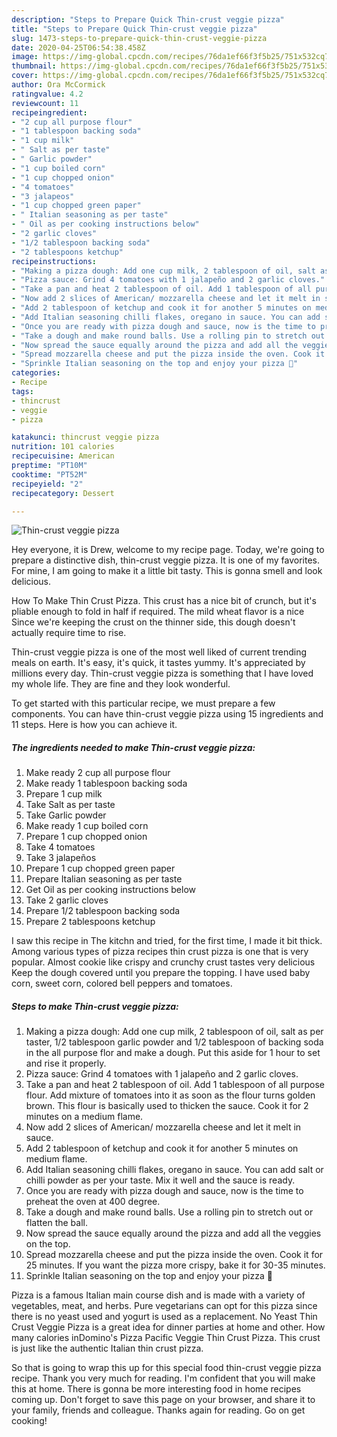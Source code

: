 ```yaml
---
description: "Steps to Prepare Quick Thin-crust veggie pizza"
title: "Steps to Prepare Quick Thin-crust veggie pizza"
slug: 1473-steps-to-prepare-quick-thin-crust-veggie-pizza
date: 2020-04-25T06:54:38.458Z
image: https://img-global.cpcdn.com/recipes/76da1ef66f3f5b25/751x532cq70/thin-crust-veggie-pizza-recipe-main-photo.jpg
thumbnail: https://img-global.cpcdn.com/recipes/76da1ef66f3f5b25/751x532cq70/thin-crust-veggie-pizza-recipe-main-photo.jpg
cover: https://img-global.cpcdn.com/recipes/76da1ef66f3f5b25/751x532cq70/thin-crust-veggie-pizza-recipe-main-photo.jpg
author: Ora McCormick
ratingvalue: 4.2
reviewcount: 11
recipeingredient:
- "2 cup all purpose flour"
- "1 tablespoon backing soda"
- "1 cup milk"
- " Salt as per taste"
- " Garlic powder"
- "1 cup boiled corn"
- "1 cup chopped onion"
- "4 tomatoes"
- "3 jalapeos"
- "1 cup chopped green paper"
- " Italian seasoning as per taste"
- " Oil as per cooking instructions below"
- "2 garlic cloves"
- "1/2 tablespoon backing soda"
- "2 tablespoons ketchup"
recipeinstructions:
- "Making a pizza dough: Add one cup milk, 2 tablespoon of oil, salt as per taster, 1/2 tablespoon garlic powder and 1/2 tablespoon of backing soda in the all purpose flor and make a dough. Put this aside for 1 hour to set and rise it properly."
- "Pizza sauce: Grind 4 tomatoes with 1 jalapeño and 2 garlic cloves."
- "Take a pan and heat 2 tablespoon of oil. Add 1 tablespoon of all purpose flour. Add mixture of tomatoes into it as soon as the flour turns golden brown. This flour is basically used to thicken the sauce. Cook it for 2 minutes on a medium flame."
- "Now add 2 slices of American/ mozzarella cheese and let it melt in sauce."
- "Add 2 tablespoon of ketchup and cook it for another 5 minutes on medium flame."
- "Add Italian seasoning chilli flakes, oregano in sauce. You can add salt or chilli powder as per your taste. Mix it well and the sauce is ready."
- "Once you are ready with pizza dough and sauce, now is the time to preheat the oven at 400 degree."
- "Take a dough and make round balls. Use a rolling pin to stretch out or flatten the ball."
- "Now spread the sauce equally around the pizza and add all the veggies on the top."
- "Spread mozzarella cheese and put the pizza inside the oven. Cook it for 25 minutes. If you want the pizza more crispy, bake it for 30-35 minutes."
- "Sprinkle Italian seasoning on the top and enjoy your pizza 🙂"
categories:
- Recipe
tags:
- thincrust
- veggie
- pizza

katakunci: thincrust veggie pizza 
nutrition: 101 calories
recipecuisine: American
preptime: "PT10M"
cooktime: "PT52M"
recipeyield: "2"
recipecategory: Dessert

---
```



![Thin-crust veggie pizza](https://img-global.cpcdn.com/recipes/76da1ef66f3f5b25/751x532cq70/thin-crust-veggie-pizza-recipe-main-photo.jpg)

Hey everyone, it is Drew, welcome to my recipe page. Today, we're going to prepare a distinctive dish, thin-crust veggie pizza. It is one of my favorites. For mine, I am going to make it a little bit tasty. This is gonna smell and look delicious.

How To Make Thin Crust Pizza. This crust has a nice bit of crunch, but it&#39;s pliable enough to fold in half if required. The mild wheat flavor is a nice Since we&#39;re keeping the crust on the thinner side, this dough doesn&#39;t actually require time to rise.

Thin-crust veggie pizza is one of the most well liked of current trending meals on earth. It's easy, it's quick, it tastes yummy. It's appreciated by millions every day. Thin-crust veggie pizza is something that I have loved my whole life. They are fine and they look wonderful.


To get started with this particular recipe, we must prepare a few components. You can have thin-crust veggie pizza using 15 ingredients and 11 steps. Here is how you can achieve it.

<!--inarticleads1-->

##### The ingredients needed to make Thin-crust veggie pizza:

1. Make ready 2 cup all purpose flour
1. Make ready 1 tablespoon backing soda
1. Prepare 1 cup milk
1. Take  Salt as per taste
1. Take  Garlic powder
1. Make ready 1 cup boiled corn
1. Prepare 1 cup chopped onion
1. Take 4 tomatoes
1. Take 3 jalapeños
1. Prepare 1 cup chopped green paper
1. Prepare  Italian seasoning as per taste
1. Get  Oil as per cooking instructions below
1. Take 2 garlic cloves
1. Prepare 1/2 tablespoon backing soda
1. Prepare 2 tablespoons ketchup


I saw this recipe in The kitchn and tried, for the first time, I made it bit thick. Among various types of pizza recipes thin crust pizza is one that is very popular. Almost cookie like crispy and crunchy crust tastes very delicious Keep the dough covered until you prepare the topping. I have used baby corn, sweet corn, colored bell peppers and tomatoes. 

<!--inarticleads2-->

##### Steps to make Thin-crust veggie pizza:

1. Making a pizza dough: Add one cup milk, 2 tablespoon of oil, salt as per taster, 1/2 tablespoon garlic powder and 1/2 tablespoon of backing soda in the all purpose flor and make a dough. Put this aside for 1 hour to set and rise it properly.
1. Pizza sauce: Grind 4 tomatoes with 1 jalapeño and 2 garlic cloves.
1. Take a pan and heat 2 tablespoon of oil. Add 1 tablespoon of all purpose flour. Add mixture of tomatoes into it as soon as the flour turns golden brown. This flour is basically used to thicken the sauce. Cook it for 2 minutes on a medium flame.
1. Now add 2 slices of American/ mozzarella cheese and let it melt in sauce.
1. Add 2 tablespoon of ketchup and cook it for another 5 minutes on medium flame.
1. Add Italian seasoning chilli flakes, oregano in sauce. You can add salt or chilli powder as per your taste. Mix it well and the sauce is ready.
1. Once you are ready with pizza dough and sauce, now is the time to preheat the oven at 400 degree.
1. Take a dough and make round balls. Use a rolling pin to stretch out or flatten the ball.
1. Now spread the sauce equally around the pizza and add all the veggies on the top.
1. Spread mozzarella cheese and put the pizza inside the oven. Cook it for 25 minutes. If you want the pizza more crispy, bake it for 30-35 minutes.
1. Sprinkle Italian seasoning on the top and enjoy your pizza 🙂


Pizza is a famous Italian main course dish and is made with a variety of vegetables, meat, and herbs. Pure vegetarians can opt for this pizza since there is no yeast used and yogurt is used as a replacement. No Yeast Thin Crust Veggie Pizza is a great idea for dinner parties at home and other. How many calories inDomino&#39;s Pizza Pacific Veggie Thin Crust Pizza. This crust is just like the authentic Italian thin crust pizza. 

So that is going to wrap this up for this special food thin-crust veggie pizza recipe. Thank you very much for reading. I'm confident that you will make this at home. There is gonna be more interesting food in home recipes coming up. Don't forget to save this page on your browser, and share it to your family, friends and colleague. Thanks again for reading. Go on get cooking!
